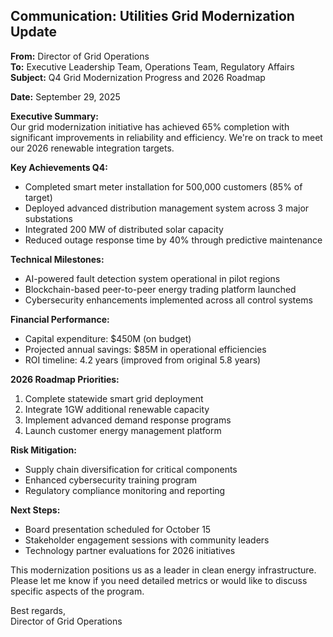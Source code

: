 ## Communication: Utilities Grid Modernization Update

**From:** Director of Grid Operations  
**To:** Executive Leadership Team, Operations Team, Regulatory Affairs  
**Subject:** Q4 Grid Modernization Progress and 2026 Roadmap  

**Date:** September 29, 2025  

**Executive Summary:**  
Our grid modernization initiative has achieved 65% completion with significant improvements in reliability and efficiency. We're on track to meet our 2026 renewable integration targets.

**Key Achievements Q4:**  
- Completed smart meter installation for 500,000 customers (85% of target)  
- Deployed advanced distribution management system across 3 major substations  
- Integrated 200 MW of distributed solar capacity  
- Reduced outage response time by 40% through predictive maintenance  

**Technical Milestones:**  
- AI-powered fault detection system operational in pilot regions  
- Blockchain-based peer-to-peer energy trading platform launched  
- Cybersecurity enhancements implemented across all control systems  

**Financial Performance:**  
- Capital expenditure: $450M (on budget)  
- Projected annual savings: $85M in operational efficiencies  
- ROI timeline: 4.2 years (improved from original 5.8 years)  

**2026 Roadmap Priorities:**  
1. Complete statewide smart grid deployment  
2. Integrate 1GW additional renewable capacity  
3. Implement advanced demand response programs  
4. Launch customer energy management platform  

**Risk Mitigation:**  
- Supply chain diversification for critical components  
- Enhanced cybersecurity training program  
- Regulatory compliance monitoring and reporting  

**Next Steps:**  
- Board presentation scheduled for October 15  
- Stakeholder engagement sessions with community leaders  
- Technology partner evaluations for 2026 initiatives  

This modernization positions us as a leader in clean energy infrastructure. Please let me know if you need detailed metrics or would like to discuss specific aspects of the program.

Best regards,  
Director of Grid Operations